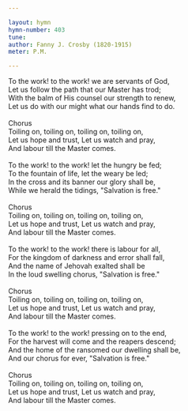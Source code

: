 ```yaml
---

layout: hymn
hymn-number: 403
tune: 
author: Fanny J. Crosby (1820-1915)
meter: P.M.

---
```

To the work! to the work! we are servants of God,<br>Let us follow the path that our Master has trod;<br>With the balm of His counsel our strength to renew,<br>Let us do with our might what our hands find to do.<br><br>Chorus<br>Toiling on, toiling on, toiling on, toiling on,<br>Let us hope and trust, Let us watch and pray,<br>And labour till the Master comes.<br><br>To the work! to the work! let the hungry be fed;<br>To the fountain of life, let the weary be led;<br>In the cross and its banner our glory shall be,<br>While we herald the tidings, "Salvation is free."<br><br>Chorus<br>Toiling on, toiling on, toiling on, toiling on,<br>Let us hope and trust, Let us watch and pray,<br>And labour till the Master comes.<br><br>To the work! to the work! there is labour for all,<br>For the kingdom of darkness and error shall fall,<br>And the name of Jehovah exalted shall be<br>In the loud swelling chorus, "Salvation is free."<br><br>Chorus<br>Toiling on, toiling on, toiling on, toiling on,<br>Let us hope and trust, Let us watch and pray,<br>And labour till the Master comes.<br><br>To the work! to the work! pressing on to the end,<br>For the harvest will come and the reapers descend;<br>And the home of the ransomed our dwelling shall be,<br>And our chorus for ever, "Salvation is free."<br><br>Chorus<br>Toiling on, toiling on, toiling on, toiling on,<br>Let us hope and trust, Let us watch and pray,<br>And labour till the Master comes.<br><br><br>

